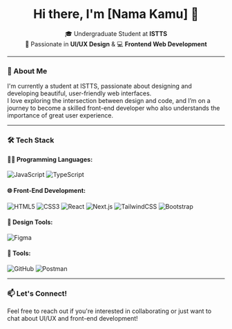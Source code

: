 <h1 align="center">Hi there, I'm [Nama Kamu] 👋</h1>

<p align="center">
  🎓 Undergraduate Student at <strong>ISTTS</strong> <br />
  🎨 Passionate in <strong>UI/UX Design</strong> & 💻 <strong>Frontend Web Development</strong>
</p>

---

### 🌟 About Me

I'm currently a student at ISTTS, passionate about designing and developing beautiful, user-friendly web interfaces.  
I love exploring the intersection between design and code, and I’m on a journey to become a skilled front-end developer who also understands the importance of great user experience.

---

### 🛠️ Tech Stack

#### 👨‍💻 Programming Languages:
![JavaScript](https://img.shields.io/badge/-JavaScript-F7DF1E?style=for-the-badge&logo=javascript&logoColor=000)
![TypeScript](https://img.shields.io/badge/-TypeScript-3178C6?style=for-the-badge&logo=typescript&logoColor=fff)

#### 🌐 Front-End Development:
![HTML5](https://img.shields.io/badge/-HTML5-E34F26?style=for-the-badge&logo=html5&logoColor=fff)
![CSS3](https://img.shields.io/badge/-CSS3-1572B6?style=for-the-badge&logo=css3)
![React](https://img.shields.io/badge/-React-61DAFB?style=for-the-badge&logo=react&logoColor=000)
![Next.js](https://img.shields.io/badge/-Next.js-000?style=for-the-badge&logo=next.js&logoColor=fff)
![TailwindCSS](https://img.shields.io/badge/-Tailwind%20CSS-38B2AC?style=for-the-badge&logo=tailwind-css&logoColor=fff)
![Bootstrap](https://img.shields.io/badge/-Bootstrap-7952B3?style=for-the-badge&logo=bootstrap&logoColor=fff)

#### 🎨 Design Tools:
![Figma](https://img.shields.io/badge/-Figma-F24E1E?style=for-the-badge&logo=figma&logoColor=fff)

#### 🔧 Tools:
![GitHub](https://img.shields.io/badge/-GitHub-181717?style=for-the-badge&logo=github)
![Postman](https://img.shields.io/badge/-Postman-FF6C37?style=for-the-badge&logo=postman)

---

### 📫 Let's Connect!
Feel free to reach out if you're interested in collaborating or just want to chat about UI/UX and front-end development!


<!--
**MichaelSetiabudi/MichaelSetiabudi** is a ✨ _special_ ✨ repository because its `README.md` (this file) appears on your GitHub profile.

Here are some ideas to get you started:

- 🔭 I’m currently working on ...
- 🌱 I’m currently learning ...
- 👯 I’m looking to collaborate on ...
- 🤔 I’m looking for help with ...
- 💬 Ask me about ...
- 📫 How to reach me: ...
- 😄 Pronouns: ...
- ⚡ Fun fact: ...
-->
